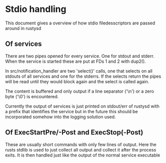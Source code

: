 # Stdio handling
This document gives a overview of how stdio filedesscriptors are passed around in rustysd

## Of services
There are two pipes opened for every service. One for stdout and stderr. When the service is started these are put at FDs 1 and 2 with dup2().

In src/notification_handler are two 'select()' calls, one that selects on all stdouts of all services and one for the stderrs. If the selects return the pipes 
will be read until they would block again and the select is called again. 

The content is buffered and only output if a line separator ('\n') or a zero byte ('\0') is encountered.

Currently the output of services is just printed on stdout/err of rustysd with a prefix that 
identifies the service but in the future this should be incorporated somehow into the logging solution used.

## Of ExecStartPre/-Post and ExecStop(-Post)
These are usually short commands with only few lines of output. Here the rusts stdlib is used to just collect all output and collect it after the process exits.
It is then handled just like the output of the normal service executable
